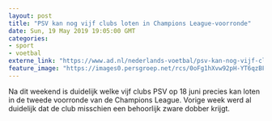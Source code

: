 ```yaml
---
layout: post
title: "PSV kan nog vijf clubs loten in Champions League-voorronde"
date: Sun, 19 May 2019 19:05:00 GMT
categories: 
- sport 
- voetbal 
externe_link: "https://www.ad.nl/nederlands-voetbal/psv-kan-nog-vijf-clubs-loten-in-champions-league-voorronde~a96b939c/"
feature_image: "https://images0.persgroep.net/rcs/0oFg1hXvw92pH-YT6qzBF-PztCI/diocontent/137180086/_fitwidth/400/?appId=21791a8992982cd8da851550a453bd7f&quality=0.7"
---
```


Na dit weekend is duidelijk welke vijf clubs PSV op 18 juni precies kan loten in de tweede voorronde van de Champions League. Vorige week werd al duidelijk dat de club misschien een behoorlijk zware dobber krijgt.
